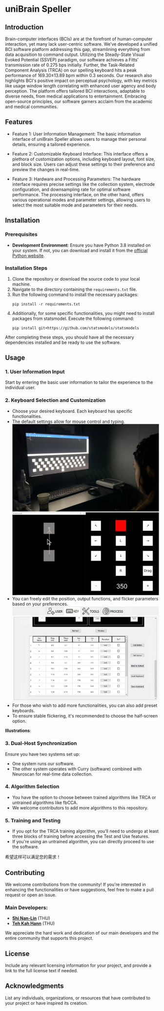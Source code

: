 # uniBrain Speller

## Introduction

Brain-computer interfaces (BCIs) are at the forefront of human-computer interaction, yet many lack user-centric software. We've developed a unified BCI software platform addressing this gap, streamlining everything from data acquisition to command output. Utilizing the Steady-State Visual Evoked Potential (SSVEP) paradigm, our software achieves a Fitts’ transmission rate of 0.275 bps initially. Further, the Task-Related Component Analysis (TRCA) on our spelling keyboard hits a peak performance of 169.30±13.89 bpm within 0.3 seconds. Our research also highlights BCI's positive impact on perceptual psychology, with key metrics like usage window length correlating with enhanced user agency and body perception. The platform offers tailored BCI interactions, adaptable to diverse needs, from medical applications to entertainment. Embracing open-source principles, our software garners acclaim from the academic and medical communities.

## Features

- Feature 1: User Information Management: The basic information interface of uniBrain Speller allows users to manage their personal details, ensuring a tailored experience.

- Feature 2: Customizable Keyboard Interface: This interface offers a plethora of customization options, including keyboard layout, font size, and block size. Users can adjust these settings to their preference and preview the changes in real-time.

- Feature 3: Hardware and Processing Parameters: The hardware interface requires precise settings like the collection system, electrode configuration, and downsampling rate for optimal software performance. The processing interface, on the other hand, offers various operational modes and parameter settings, allowing users to select the most suitable mode and parameters for their needs.


## Installation

### Prerequisites
- **Development Environment**: Ensure you have Python 3.8 installed on your system. If not, you can download and install it from the [official Python website](https://www.python.org/downloads/).

### Installation Steps
1. Clone the repository or download the source code to your local machine.
2. Navigate to the directory containing the `requirements.txt` file.
3. Run the following command to install the necessary packages:
   ```
   pip install -r requirements.txt
   ```
4. Additionally, for some specific functionalities, you might need to install packages from statsmodel. Execute the following command:
   ```
   pip install git+https://github.com/statsmodels/statsmodels
   ```

After completing these steps, you should have all the necessary dependencies installed and be ready to use the software.

## Usage

### 1. User Information Input
Start by entering the basic user information to tailor the experience to the individual user.

### 2. Keyboard Selection and Customization
- Choose your desired keyboard. Each keyboard has specific functionalities.
- The default settings allow for mouse control and typing.
![User Interface](pictures/IMG_3326.jpg)
![Mouse Control Experiment](pictures/mouse-control-experiment.png)
- You can freely edit the position, output functions, and flicker parameters based on your preferences.
![Keyboard Page](pictures/ui-page-keys-b.png)
- For those who wish to add more functionalities, you can also add preset keyboards.
- To ensure stable flickering, it's recommended to choose the half-screen option.
  
**Illustrations**:
### 3. Dual-Host Synchronization
Ensure you have two systems set up:
- One system runs our software.
- The other system operates with Curry (software) combined with Neuroscan for real-time data collection.

### 4. Algorithm Selection
- You have the option to choose between trained algorithms like TRCA or untrained algorithms like fbCCA.
- We welcome contributors to add more algorithms to this repository.

### 5. Training and Testing
- If you opt for the TRCA training algorithm, you'll need to undergo at least three blocks of training before accessing the Test and Use features.
- If you're using an untrained algorithm, you can directly proceed to use the software.

希望这样可以满足您的需求！

## Contributing

We welcome contributions from the community! If you're interested in enhancing the functionalities or have suggestions, feel free to make a pull request or open an issue.

### Main Developers:
- [**Shi Nan-Lin**](https://github.com/ShinlDiego) (THU)
- [**Teh Kah Hann**](https://github.com/Kahhann92) (THU)

We appreciate the hard work and dedication of our main developers and the entire community that supports this project.

## License

Include any relevant licensing information for your project, and provide a link to the full license text if needed.

## Acknowledgments

List any individuals, organizations, or resources that have contributed to your project or have inspired its creation.
